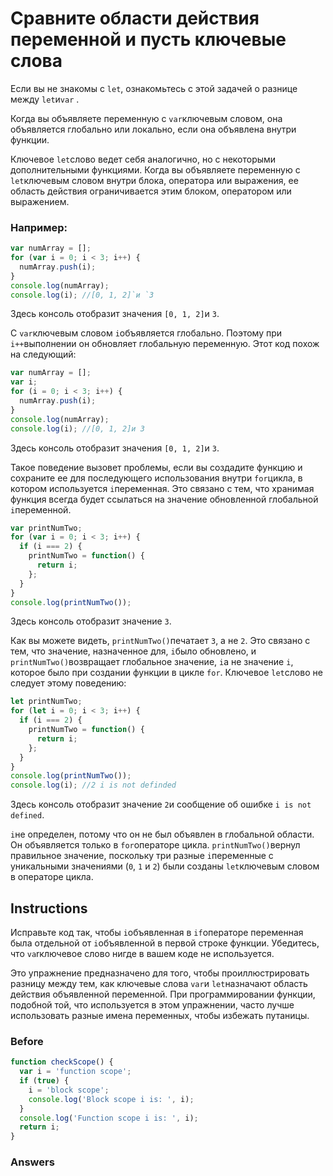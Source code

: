 # Сравните области действия переменной и пусть ключевые слова
Если вы не знакомы с `let`, ознакомьтесь с этой задачей о разнице между `let`и`var` .

Когда вы объявляете переменную с `var`ключевым словом, она объявляется глобально или локально, если она объявлена ​​внутри функции.

Ключевое `let`слово ведет себя аналогично, но с некоторыми дополнительными функциями. Когда вы объявляете переменную с `let`ключевым словом внутри блока, оператора или выражения, ее область действия ограничивается этим блоком, оператором или выражением.

### Например:
```javascript
var numArray = [];
for (var i = 0; i < 3; i++) {
  numArray.push(i);
}
console.log(numArray);
console.log(i); //[0, 1, 2]`и `3
```
Здесь консоль отобразит значения `[0, 1, 2]`и `3`.

С `var`ключевым словом `i`объявляется глобально. Поэтому при `i++`выполнении он обновляет глобальную переменную. Этот код похож на следующий:
```javascript
var numArray = [];
var i;
for (i = 0; i < 3; i++) {
  numArray.push(i);
}
console.log(numArray);
console.log(i); //[0, 1, 2]и 3
```
Здесь консоль отобразит значения `[0, 1, 2]`и `3`.

Такое поведение вызовет проблемы, если вы создадите функцию и сохраните ее для последующего использования внутри `for`цикла, в котором используется `i`переменная. Это связано с тем, что хранимая функция всегда будет ссылаться на значение обновленной глобальной `i`переменной.
```javascript
var printNumTwo;
for (var i = 0; i < 3; i++) {
  if (i === 2) {
    printNumTwo = function() {
      return i;
    };
  }
}
console.log(printNumTwo());
```
Здесь консоль отобразит значение `3`.

Как вы можете видеть, `printNumTwo()`печатает `3`, а не `2`. Это связано с тем, что значение, назначенное для, `i`было обновлено, и `printNumTwo()`возвращает глобальное значение, `i`а не значение `i`, которое было при создании функции в цикле `for`. Ключевое `let`слово не следует этому поведению:
```javascript
let printNumTwo;
for (let i = 0; i < 3; i++) {
  if (i === 2) {
    printNumTwo = function() {
      return i;
    };
  }
}
console.log(printNumTwo());
console.log(i); //2 i is not definded
```
Здесь консоль отобразит значение `2`и сообщение об ошибке `i is not defined`.

`i`не определен, потому что он не был объявлен в глобальной области. Он объявляется только в `for`операторе цикла. `printNumTwo()`вернул правильное значение, поскольку три разные `i`переменные с уникальными значениями (`0`, `1` и `2`) были созданы `let`ключевым словом в операторе цикла.

## Instructions

Исправьте код так, чтобы `i`объявленная в `if`операторе переменная была отдельной от `i`объявленной в первой строке функции. Убедитесь, что `va`rключевое слово нигде в вашем коде не используется.

Это упражнение предназначено для того, чтобы проиллюстрировать разницу между тем, как ключевые слова `var`и `let`назначают область действия объявленной переменной. При программировании функции, подобной той, что используется в этом упражнении, часто лучше использовать разные имена переменных, чтобы избежать путаницы.

### Before

```javascript
function checkScope() {
  var i = 'function scope';
  if (true) {
    i = 'block scope';
    console.log('Block scope i is: ', i);
  }
  console.log('Function scope i is: ', i);
  return i;
}
```

### Answers

```javascript

```

